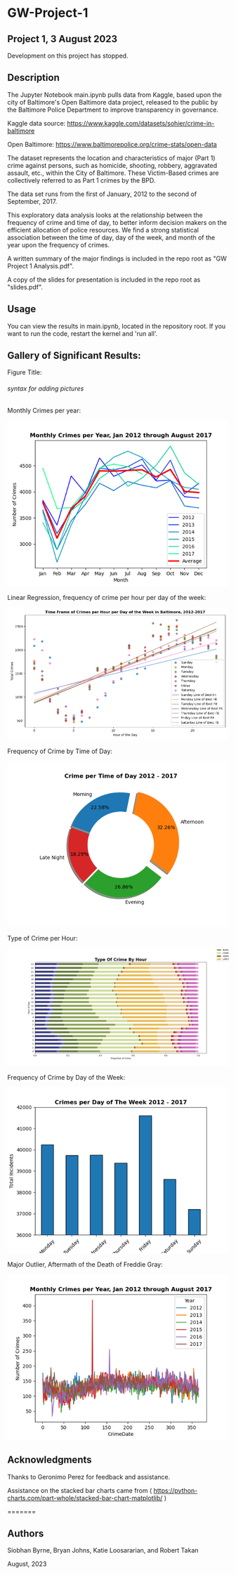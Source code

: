 # GW-Project-1
## Project 1, 3 August 2023

Development on this project has stopped.

## Description

The Jupyter Notebook main.ipynb pulls data from Kaggle, based upon the city of Baltimore's  Open Baltimore data project, released to the public by the Baltimore Police Department to improve transparency in governance.

Kaggle data source: https://www.kaggle.com/datasets/sohier/crime-in-baltimore

Open Baltimore: https://www.baltimorepolice.org/crime-stats/open-data

The dataset represents the location and characteristics of major (Part 1) crime against persons, such as homicide, shooting, robbery, aggravated assault, etc., within the City of Baltimore. These Victim-Based crimes are collectively referred to as Part 1 crimes by the BPD.

The data set runs from the first of January, 2012 to the second of September, 2017.

This exploratory data analysis looks at the relationship between the frequency of crime and time of day, to better inform decision makers on the efficient allocation of police resources. We find a strong statistical association between the time of day, day of the week, and month of the year upon the frequency of crimes.

A written summary of the major findings is included in the repo root as "GW Project 1 Analysis.pdf".

A copy of the slides for presentation is included in the repo root as "slides.pdf".

## Usage

You can view the results in main.ipynb, located in the repository root. If you want to run the code, restart the kernel and 'run all'.

## Gallery of Significant Results:

Figure Title:

###### syntax for adding pictures

Monthly Crimes per year:

![Monthly Crimed per year](Images/per_month.png)

Linear Regression, frequency of crime per hour per day of the week:

![Linear Regression, per hour per day of week](Images/per_hour_per_weekday.png)

Frequency of Crime by Time of Day:

![Crime by Time of Day](Images/per_time_of_day.png)

Type of Crime per Hour:

![Type of Crime per hour](Images/type_per_hour.png)

Frequency of Crime by Day of the Week:

![Crime by Day of Week](Images/per_weekday.png)

Major Outlier, Aftermath of the Death of Freddie Gray:

![Outlier](Images/outlier.png)



## Acknowledgments

Thanks to Geronimo Perez for feedback and assistance.

Assistance on the stacked bar charts came from ( https://python-charts.com/part-whole/stacked-bar-chart-matplotlib/ )

=======
## Authors

Siobhan Byrne, Bryan Johns, Katie Loosararian, and Robert Takan

August, 2023

